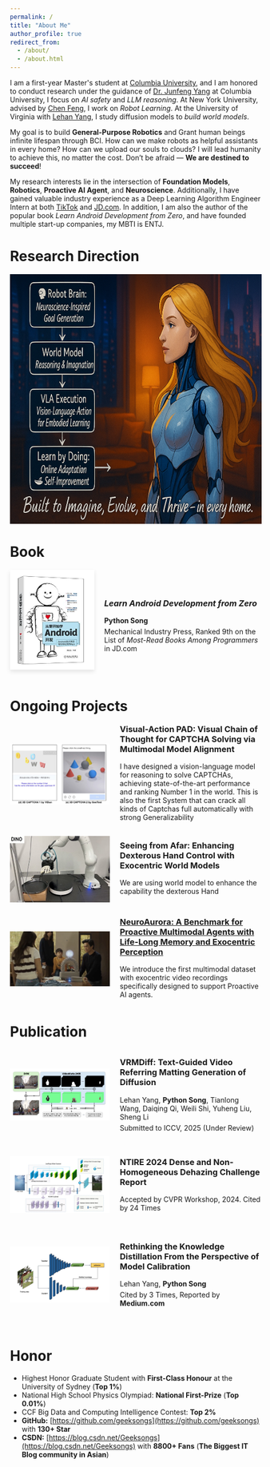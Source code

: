 ```yaml
---
permalink: /
title: "About Me"
author_profile: true
redirect_from: 
  - /about/
  - /about.html
---
```



I am a first-year Master's student at [Columbia University](https://www.columbia.edu/), and I am honored to conduct research under the guidance of [Dr. Junfeng Yang](https://www.cs.columbia.edu/~junfeng/) at Columbia University, I focus on *AI safety* and *LLM reasoning*. At New York University, advised by [Chen Feng](https://scholar.google.com/citations?user=YeG8ZM0AAAAJ&hl=en), I work on *Robot Learning*. At the University of Virginia with [Lehan Yang](https://bio.lehanyang.info/), I study diffusion models to *build world models*.  

My goal is to build **General-Purpose Robotics** and Grant human beings infinite lifespan through BCI. How can we make robots as helpful assistants in every home? How can we upload our souls to clouds? I will lead humanity to achieve this, no matter the cost. Don’t be afraid —  **We are destined to succeed**!
 

My research interests lie in the intersection of **Foundation Models**,  **Robotics**, **Proactive AI Agent**, and **Neuroscience**. Additionally, I have gained valuable industry experience as a Deep Learning Algorithm Engineer Intern at both [TikTok](https://www.tiktok.com/) and [JD.com](https://www.jd.com/). In addition, I am also the author of the popular book *Learn Android Development from Zero*, and have founded multiple start-up companies, my MBTI is ENTJ.

Research Direction
======

<img src="https://github.com/Geeksongs/geeksongs.github.io/raw/master/images/robot.png" 
     alt="Research Direction" 
     style="height: 500px; width: auto; display: block; margin: 0 auto;" />





Book
======
<div style="display: flex; align-items: center; justify-content: flex-start; flex-wrap: nowrap;">
<img src="https://github.com/Geeksongs/geeksongs.github.io/raw/master/images/book.png" alt="Book Cover" style="height: 200px; width: auto; object-fit: contain; box-shadow: 0 4px 8px rgba(0,0,0,0.1);" /> 
  <div style="margin-left: 20px; max-width: 100%; text-align: left;">
    <h3><strong><em>Learn Android Development from Zero</em></strong></h3>
    <p style="font-size: 14px; margin-bottom: 5px;"><strong>Python Song</strong></p>
    <p style="font-size: 14px; margin-top: 0px; margin-bottom: 0px;">Mechanical Industry Press, Ranked 9th on the List of <em>Most-Read Books Among Programmers</em> in JD.com</p>
  </div>
</div>

<br>

Ongoing Projects
======
<div style="display: flex; align-items: center; justify-content: flex-start; flex-wrap: nowrap; min-width: 500px;">
  <img src="https://github.com/Geeksongs/geeksongs.github.io/raw/master/images/captcha.jpeg" alt="VRMDiff"
    style="height: 180px; width: auto; max-width: 200px; flex-shrink: 0; margin-right: 20px; object-fit: contain;" />
  <div style="width: calc(100% - 220px); text-align: left;">
    <h3 style="margin-top: 0;"><strong>Visual-Action PAD: Visual Chain of Thought for CAPTCHA Solving via Multimodal Model Alignment</strong></h3>
    <p style="font-size: 14px; margin-bottom: 5px;">I have designed a vision-language model for reasoning to solve CAPTCHAs, achieving state-of-the-art performance and ranking Number 1 in the world. This is also the first System that can crack all kinds of Captchas full automatically with strong Generalizability</p>
  </div>
</div>


<div style="display: flex; align-items: center; justify-content: flex-start; flex-wrap: nowrap; min-width: 500px;">
  <img src="https://github.com/Geeksongs/geeksongs.github.io/raw/master/images/robot.jpeg" alt="VRMDiff"
    style="height: 180px; width: auto; max-width: 200px; flex-shrink: 0; margin-right: 20px; object-fit: contain;" />
  <div style="width: calc(100% - 220px); text-align: left;">
    <h3 style="margin-top: 0;"><strong>Seeing from Afar: Enhancing Dexterous Hand Control with Exocentric World Models</strong></h3>
    <p style="font-size: 14px; margin-bottom: 5px;">We are using world model to enhance the capability the dexterous Hand</p>
  </div>
</div>


<div style="display: flex; align-items: center; justify-content: flex-start; flex-wrap: nowrap; min-width: 500px;">
  <img src="https://github.com/Geeksongs/geeksongs.github.io/raw/master/images/aiagent.png" alt="VRMDiff"
    style="height: 180px; width: auto; max-width: 200px; flex-shrink: 0; margin-right: 20px; object-fit: contain;" />
  <div style="width: calc(100% - 220px); text-align: left;">
    <h3 style="margin-top: 0;" > <a href="https://geeksongs.github.io/NeuroAurora/" target="_blank"><strong>NeuroAurora: A Benchmark for Proactive Multimodal Agents with Life-Long Memory and Exocentric Perception</strong></a></h3>
    <p style="font-size: 14px; margin-bottom: 5px;">We introduce the first multimodal dataset with exocentric video recordings specifically designed to support Proactive AI agents.</p>
  </div>
</div>


Publication
======
<!-- VRMDiff -->
<!-- VRMDiff -->
<div style="display: flex; align-items: center; justify-content: flex-start; flex-wrap: nowrap; min-width: 500px;">
  <img src="https://github.com/Geeksongs/geeksongs.github.io/raw/master/images/pub1.png" alt="VRMDiff"
    style="height: 180px; width: auto; max-width: 200px; flex-shrink: 0; margin-right: 20px; object-fit: contain;" />
  <div style="width: calc(100% - 220px); text-align: left;">
    <h3 style="margin-top: 0;"><strong>VRMDiff: Text-Guided Video Referring Matting Generation of Diffusion</strong></h3>
    <p style="font-size: 14px; margin-bottom: 5px;">Lehan Yang, <strong>Python Song</strong>, Tianlong Wang, Daiqing Qi, Weili Shi, Yuheng Liu, Sheng Li</p>
    <p style="font-size: 14px; margin: 0;">Submitted to ICCV, 2025 (Under Review)</p>
  </div>
</div>

<!-- NTIRE 2024 -->
<div style="display: flex; align-items: center; justify-content: flex-start; flex-wrap: nowrap; min-width: 500px;">
  <img src="https://github.com/Geeksongs/geeksongs.github.io/raw/master/images/pub3.png" alt="NTIRE"
    style="height: 180px; width: auto; max-width: 200px; flex-shrink: 0; margin-right: 20px; object-fit: contain;" />
  <div style="width: calc(100% - 220px); text-align: left;">
    <h3 style="margin-top: 0;"><strong>NTIRE 2024 Dense and Non-Homogeneous Dehazing Challenge Report</strong></h3>
    <p style="font-size: 14px; margin: 0;">Accepted by CVPR Workshop, 2024. Cited by 24 Times</p>
  </div>
</div>

<!-- Knowledge Distillation -->
<div style="display: flex; align-items: center; justify-content: flex-start; flex-wrap: nowrap; min-width: 500px;">
  <img src="https://github.com/Geeksongs/geeksongs.github.io/raw/master/images/paper2.png" alt="KD"
    style="height: 180px; width: auto; max-width: 200px; flex-shrink: 0; margin-right: 20px; object-fit: contain;" />
  <div style="width: calc(100% - 220px); text-align: left;">
    <h3 style="margin-top: 0;"><strong>Rethinking the Knowledge Distillation From the Perspective of Model Calibration</strong></h3>
    <p style="font-size: 14px; margin-bottom: 5px;">Lehan Yang, <strong>Python Song</strong></p>
    <p style="font-size: 14px; margin: 0;">Cited by 3 Times, Reported by <strong>Medium.com</strong></p>
  </div>
</div>



<br>


Honor 
======
- Highest Honor Graduate Student with **First-Class Honour** at the University of Sydney (**Top 1%**)
- National High School Physics Olympiad: **National First-Prize** (**Top 0.01%**)
- CCF Big Data and Computing Intelligence Contest: **Top 2%**
- **GitHub:** [https://github.com/geeksongs](https://github.com/geeksongs) with **130+ Star**
- **CSDN:** [https://blog.csdn.net/Geeksongs](https://blog.csdn.net/Geeksongs) with **8800+ Fans** (**The Biggest IT Blog community in Asian**)






